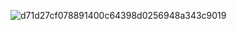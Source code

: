![d71d27cf078891400c64398d0256948a343c9019](https://user-images.githubusercontent.com/50084238/232164815-9470c849-7bb7-44b6-aeb9-b94fb981d8da.png)
